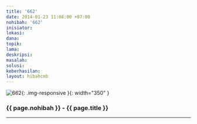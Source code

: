 ```yaml
---
title: '662'
date: 2014-01-23 11:08:00 +07:00
nohibah: '662'
inisiator:
lokasi:
dana:
topik:
lama:
deskripsi:
masalah:
solusi:
keberhasilan:
layout: hibahcmb
---
```


![662](/static/img/hibahcmb/662.png){: .img-responsive }{: width="350" }

### {{ page.nohibah }} - {{ page.title }}

---
